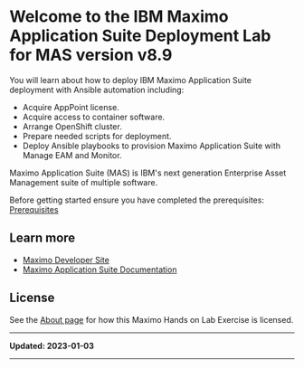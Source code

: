 # Welcome to the IBM Maximo Application Suite Deployment Lab for MAS version v8.9
 
You will learn about how to deploy IBM Maximo Application Suite deployment with Ansible automation including:

* Acquire AppPoint license.
* Acquire access to container software.
* Arrange OpenShift cluster.
* Prepare needed scripts for deployment.
* Deploy Ansible playbooks to provision Maximo Application Suite with Manage EAM and Monitor.

Maximo Application Suite (MAS) is IBM's next generation Enterprise Asset Management suite of multiple software.

Before getting started ensure you have completed the prerequisites: [Prerequisites](prereqs.md)

## Learn more

- [Maximo Developer Site](https://developer.ibm.com/components/maximo/)
- [Maximo Application Suite Documentation](https://www.ibm.com/docs/en/mas)

## License

See the [About page](about.md) for how this Maximo Hands on Lab Exercise is licensed.


---

**Updated: 2023-01-03**

---